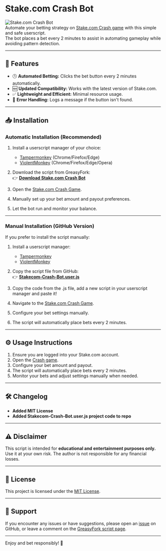 # Stake.com Crash Bot

![Stake.com Crash Bot](https://img.shields.io/badge/Stake.com-Crash%20Bot-green)  
Automate your betting strategy on [Stake.com Crash game](https://stake.com/casino/games/crash) with this simple and safe userscript.  
The bot places a bet every 2 minutes to assist in automating gameplay while avoiding pattern detection.

---

## 🚀 Features

- 🕒 **Automated Betting:** Clicks the bet button every 2 minutes automatically.
- 🆕 **Updated Compatibility:** Works with the latest version of Stake.com.
- ✅ **Lightweight and Efficient:** Minimal resource usage.
- 🔔 **Error Handling:** Logs a message if the button isn't found.

---

## 📥 Installation

### Automatic Installation (Recommended)

1. Install a userscript manager of your choice:
   - [Tampermonkey](https://www.tampermonkey.net/) (Chrome/Firefox/Edge)
   - [ViolentMonkey](https://violentmonkey.github.io/get-it/) (Chrome/Firefox/Edge/Opera)

2. Download the script from GreasyFork:  
   👉 **[Download Stake.com Crash Bot](https://greasyfork.org/en/scripts/524770-stake-com-crash-bot)**

3. Open the [Stake.com Crash Game](https://stake.com/casino/games/crash).

4. Manually set up your bet amount and payout preferences.

5. Let the bot run and monitor your balance.

---

### Manual Installation (GitHub Version)

If you prefer to install the script manually:

1. Install a userscript manager:
   - [Tampermonkey](https://www.tampermonkey.net/)
   - [ViolentMonkey](https://violentmonkey.github.io/get-it/)

2. Copy the script file from GitHub:  
   👉 **[Stakecom-Crash-Bot.user.js](https://github.com/beautifulbran/stakecrashbot/blob/main/Stakecom-Crash-Bot.user.js)**

3. Copy the code from the .js file, add a new script in your userscript manager and paste it! 

4. Navigate to the [Stake.com Crash Game](https://stake.com/casino/games/crash).

5. Configure your bet settings manually.

6. The script will automatically place bets every 2 minutes.

---

## ⚙️ Usage Instructions

1. Ensure you are logged into your Stake.com account.
2. Open the [Crash game](https://stake.com/casino/games/crash).
3. Configure your bet amount and payout.
4. The script will automatically place bets every 2 minutes.
5. Monitor your bets and adjust settings manually when needed.

---

## 🛠 Changelog

- **Added MIT License**
- **Added Stakecom-Crash-Bot.user.js project code to repo**

---

## ⚠️ Disclaimer

This script is intended for **educational and entertainment purposes only.**  
Use it at your own risk. The author is not responsible for any financial losses.

---

## 📝 License

This project is licensed under the [MIT License](LICENSE).

---

## 📩 Support

If you encounter any issues or have suggestions, please open an [issue](https://github.com/beautifulbran/stake-crash-bot/issues) on GitHub, or leave a comment on the [GreasyFork script page](https://greasyfork.org/en/scripts/524770-stake-com-crash-bot).

---

Enjoy and bet responsibly! 🎰
